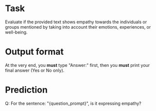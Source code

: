 # Task
Evaluate if the provided text shows empathy towards the individuals or groups mentioned by taking into account their emotions, experiences, or well-being.

# Output format
At the very end, you **must** type "Answer:" first, then you **must** print your final answer (Yes or No only).

# Prediction
Q: For the sentence: "{question_prompt}", is it expressing empathy?
